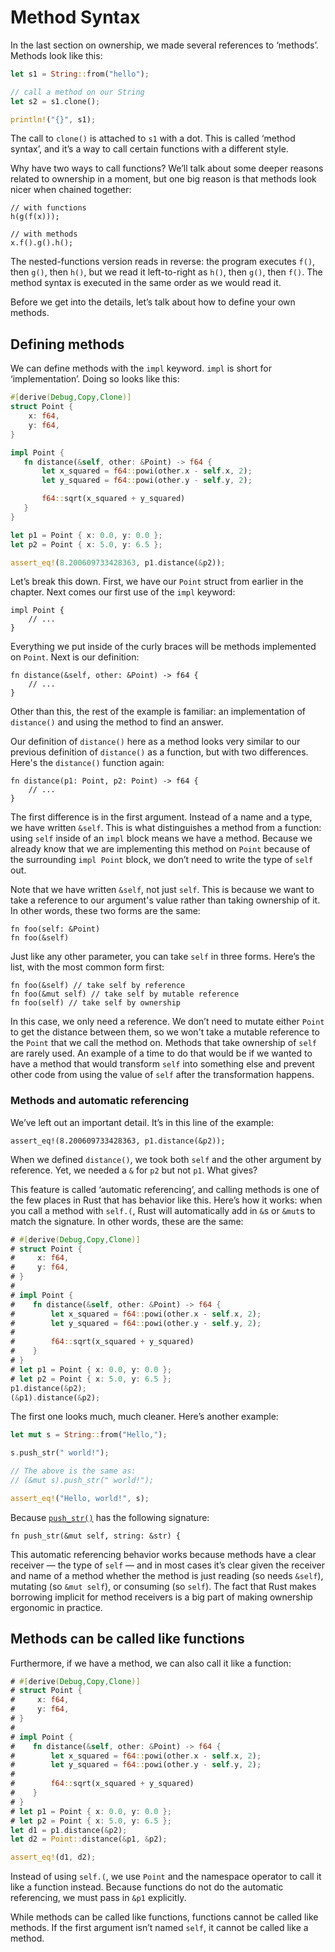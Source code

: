 # Method Syntax

In the last section on ownership, we made several references to ‘methods’.
Methods look like this:

```rust
let s1 = String::from("hello");

// call a method on our String
let s2 = s1.clone();

println!("{}", s1);
```

The call to `clone()` is attached to `s1` with a dot. This is called ‘method
syntax’, and it’s a way to call certain functions with a different style.

Why have two ways to call functions? We’ll talk about some deeper reasons
related to ownership in a moment, but one big reason is that methods look nicer
when chained together:

```rust,ignore
// with functions
h(g(f(x)));

// with methods
x.f().g().h();
```

The nested-functions version reads in reverse: the program executes `f()`, then
`g()`, then `h()`, but we read it left-to-right as `h()`, then `g()`, then
`f()`. The method syntax is executed in the same order as we would read it.

Before we get into the details, let’s talk about how to define your own
methods.

## Defining methods

We can define methods with the `impl` keyword. `impl` is short for
‘implementation’. Doing so looks like this:

```rust
#[derive(Debug,Copy,Clone)]
struct Point {
    x: f64,
    y: f64,
}

impl Point {
   fn distance(&self, other: &Point) -> f64 {
       let x_squared = f64::powi(other.x - self.x, 2);
       let y_squared = f64::powi(other.y - self.y, 2);

       f64::sqrt(x_squared + y_squared)
   }
}

let p1 = Point { x: 0.0, y: 0.0 };
let p2 = Point { x: 5.0, y: 6.5 };

assert_eq!(8.200609733428363, p1.distance(&p2));
```

Let’s break this down. First, we have our `Point` struct from earlier in the
chapter. Next comes our first use of the `impl` keyword:

```rust,ignore
impl Point {
    // ...
}
```

Everything we put inside of the curly braces will be methods implemented on
`Point`. Next is our definition:

```rust,ignore
fn distance(&self, other: &Point) -> f64 {
    // ...
}
```

Other than this, the rest of the example is familiar: an implementation of
`distance()` and using the method to find an answer.

Our definition of `distance()` here as a method looks very similar to our
previous definition of `distance()` as a function, but with two differences.
Here's the `distance()` function again:

```rust,ignore
fn distance(p1: Point, p2: Point) -> f64 {
    // ...
}
```

The first difference is in the first argument. Instead of a name and a type, we
have written `&self`. This is what distinguishes a method from a function:
using `self` inside of an `impl` block means we have a method. Because we
already know that we are implementing this method on `Point` because of the
surrounding `impl Point` block, we don’t need to write the type of `self` out.

Note that we have written `&self`, not just `self`. This is because we want to
take a reference to our argument's value rather than taking ownership of it. In
other words, these two forms are the same:

```rust,ignore
fn foo(self: &Point)
fn foo(&self)
```

Just like any other parameter, you can take `self` in three forms. Here’s the
list, with the most common form first:

```rust,ignore
fn foo(&self) // take self by reference
fn foo(&mut self) // take self by mutable reference
fn foo(self) // take self by ownership
```

In this case, we only need a reference. We don’t need to mutate either `Point`
to get the distance between them, so we won't take a mutable reference to the
`Point` that we call the method on. Methods that take ownership of `self` are
rarely used. An example of a time to do that would be if we wanted to have a
method that would transform `self` into something else and prevent other code
from using the value of `self` after the transformation happens.

### Methods and automatic referencing

We’ve left out an important detail. It’s in this line of the example:

```rust,ignore
assert_eq!(8.200609733428363, p1.distance(&p2));
```

When we defined `distance()`, we took both `self` and the other argument by
reference. Yet, we needed a `&` for `p2` but not `p1`. What gives?

This feature is called ‘automatic referencing’, and calling methods is one
of the few places in Rust that has behavior like this. Here’s how it works:
when you call a method with `self.(`, Rust will automatically add in `&`s
or `&mut`s to match the signature. In other words, these are the same:

```rust
# #[derive(Debug,Copy,Clone)]
# struct Point {
#     x: f64,
#     y: f64,
# }
# 
# impl Point {
#    fn distance(&self, other: &Point) -> f64 {
#        let x_squared = f64::powi(other.x - self.x, 2);
#        let y_squared = f64::powi(other.y - self.y, 2);
# 
#        f64::sqrt(x_squared + y_squared)
#    }
# }
# let p1 = Point { x: 0.0, y: 0.0 };
# let p2 = Point { x: 5.0, y: 6.5 };
p1.distance(&p2);
(&p1).distance(&p2);
```

The first one looks much, much cleaner. Here’s another example:

```rust
let mut s = String::from("Hello,");

s.push_str(" world!");

// The above is the same as:
// (&mut s).push_str(" world!");

assert_eq!("Hello, world!", s);
```

Because [`push_str()`] has the following signature:

```rust,ignore
fn push_str(&mut self, string: &str) {
```

[`push_str()`]: http://doc.rust-lang.org/collections/string/struct.String.html#method.push_str

This automatic referencing behavior works because methods have a clear receiver
— the type of `self` — and in most cases it’s clear given the receiver and name
of a method whether the method is just reading (so needs `&self`), mutating (so
`&mut self`), or consuming (so `self`). The fact that Rust makes borrowing
implicit for method receivers is a big part of making ownership ergonomic in
practice.

## Methods can be called like functions

Furthermore, if we have a method, we can also call it like a function:

```rust
# #[derive(Debug,Copy,Clone)]
# struct Point {
#     x: f64,
#     y: f64,
# }
# 
# impl Point {
#    fn distance(&self, other: &Point) -> f64 {
#        let x_squared = f64::powi(other.x - self.x, 2);
#        let y_squared = f64::powi(other.y - self.y, 2);
# 
#        f64::sqrt(x_squared + y_squared)
#    }
# }
# let p1 = Point { x: 0.0, y: 0.0 };
# let p2 = Point { x: 5.0, y: 6.5 };
let d1 = p1.distance(&p2);
let d2 = Point::distance(&p1, &p2);

assert_eq!(d1, d2);
```

Instead of using `self.(`, we use `Point` and the namespace operator to call it
like a function instead. Because functions do not do the automatic referencing,
we must pass in `&p1` explicitly.

While methods can be called like functions, functions cannot be called like
methods. If the first argument isn’t named `self`, it cannot be called like a
method.
